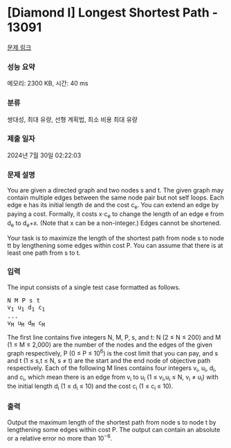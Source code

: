 # [Diamond I] Longest Shortest Path - 13091 

[문제 링크](https://www.acmicpc.net/problem/13091) 

### 성능 요약

메모리: 2300 KB, 시간: 40 ms

### 분류

쌍대성, 최대 유량, 선형 계획법, 최소 비용 최대 유량

### 제출 일자

2024년 7월 30일 02:22:03

### 문제 설명

<p>You are given a directed graph and two nodes s and t. The given graph may contain multiple edges between the same node pair but not self loops. Each edge e has its initial length de and the cost c<sub>e</sub>. You can extend an edge by paying a cost. Formally, it costs x⋅c<sub>e</sub> to change the length of an edge e from d<sub>e</sub> to d<sub>e</sub>+x. (Note that x can be a non-integer.) Edges cannot be shortened.</p>

<p>Your task is to maximize the length of the shortest path from node s to node tt by lengthening some edges within cost P. You can assume that there is at least one path from s to t.</p>

### 입력 

 <p>The input consists of a single test case formatted as follows.</p>

<pre>N M P s t
v<sub>1</sub> u<sub>1</sub> d<sub>1</sub> c<sub>1</sub>
...
v<sub>M</sub> u<sub>M</sub> d<sub>M</sub> c<sub>M</sub></pre>

<p>The first line contains five integers N, M, P, s, and t: N (2 ≤ N ≤ 200) and M (1 ≤ M ≤ 2,000) are the number of the nodes and the edges of the given graph respectively, P (0 ≤ P ≤ 10<sup>6</sup>) is the cost limit that you can pay, and s and t (1 ≤ s,t ≤ N, s ≠ t) are the start and the end node of objective path respectively. Each of the following M lines contains four integers v<sub>i</sub>, u<sub>i</sub>, d<sub>i</sub>, and c<sub>i</sub>, which mean there is an edge from v<sub>i</sub> to u<sub>i</sub> (1 ≤ v<sub>i</sub>,u<sub>i</sub> ≤ N, v<sub>i</sub> ≠ u<sub>i</sub>) with the initial length d<sub>i</sub> (1 ≤ d<sub>i</sub> ≤ 10) and the cost c<sub>i</sub> (1 ≤ c<sub>i </sub>≤ 10).</p>

### 출력 

 <p>Output the maximum length of the shortest path from node s to node t by lengthening some edges within cost P. The output can contain an absolute or a relative error no more than 10<sup>−6</sup>.</p>

